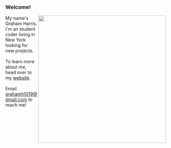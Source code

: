 ### Welcome!

<img align="right" width="400" src="https://github-readme-stats.vercel.app/api?username=gwharris&hide=contribs&title_color=#2F4F2F"/>

My name's Graham Harris. I'm an student coder living in New York looking for new projects.\
\
To learn more about me, head over to my [website](https://grahamwharris.com/).\
\
Email grahamh1019@gmail.com to reach me!



